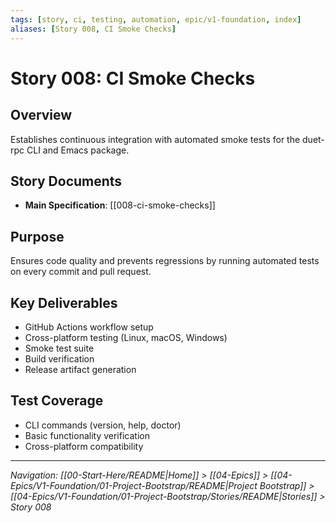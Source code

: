 ```yaml
---
tags: [story, ci, testing, automation, epic/v1-foundation, index]
aliases: [Story 008, CI Smoke Checks]
---
```


# Story 008: CI Smoke Checks

## Overview
Establishes continuous integration with automated smoke tests for the duet-rpc CLI and Emacs package.

## Story Documents
- **Main Specification**: [[008-ci-smoke-checks]]

## Purpose
Ensures code quality and prevents regressions by running automated tests on every commit and pull request.

## Key Deliverables
- GitHub Actions workflow setup
- Cross-platform testing (Linux, macOS, Windows)
- Smoke test suite
- Build verification
- Release artifact generation

## Test Coverage
- CLI commands (version, help, doctor)
- Basic functionality verification
- Cross-platform compatibility

---
*Navigation: [[00-Start-Here/README|Home]] > [[04-Epics]] > [[04-Epics/V1-Foundation/01-Project-Bootstrap/README|Project Bootstrap]] > [[04-Epics/V1-Foundation/01-Project-Bootstrap/Stories/README|Stories]] > Story 008*
